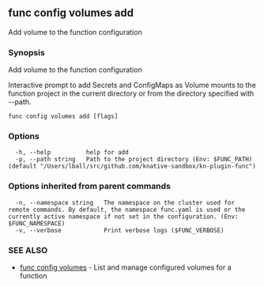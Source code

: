 ## func config volumes add

Add volume to the function configuration

### Synopsis

Add volume to the function configuration

Interactive prompt to add Secrets and ConfigMaps as Volume mounts to the function project
in the current directory or from the directory specified with --path.


```
func config volumes add [flags]
```

### Options

```
  -h, --help          help for add
  -p, --path string   Path to the project directory (Env: $FUNC_PATH) (default "/Users/lball/src/github.com/knative-sandbox/kn-plugin-func")
```

### Options inherited from parent commands

```
  -n, --namespace string   The namespace on the cluster used for remote commands. By default, the namespace func.yaml is used or the currently active namespace if not set in the configuration. (Env: $FUNC_NAMESPACE)
  -v, --verbose            Print verbose logs ($FUNC_VERBOSE)
```

### SEE ALSO

* [func config volumes](func_config_volumes.md)	 - List and manage configured volumes for a function

